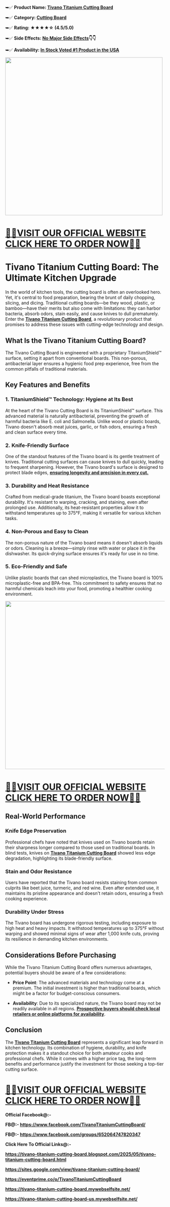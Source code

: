 <p>➥✅&nbsp;<strong>Product Name:&nbsp;<a href="https://www.facebook.com/TivanoTitaniumCuttingBoard/">Tivano Titanium Cutting Board</a></strong></p>
<p>➥✅&nbsp;<strong>Category:&nbsp;<a href="https://www.facebook.com/groups/652064747820347">Cutting Board</a></strong></p>
<p>➥✅&nbsp;<strong>Rating: ★★★★☆ (4.5/5.0)</strong></p>
<p>➥✅&nbsp;<strong>Side Effects:&nbsp;<a href="https://www.facebook.com/TivanoTitaniumCuttingBoard/">No Major Side Effects</a>👇👇</strong></p>
<p>➥✅&nbsp;<strong>Availability:&nbsp;<a href="https://getdeal24x7.com/tivano-cutting-ca-buy">In Stock Voted #1 Product in the USA</a></strong></p>
<div class="separator"><a href="https://www.facebook.com/TivanoTitaniumCuttingBoard/" target="_blank" rel="nofollow"><img src="https://blogger.googleusercontent.com/img/b/R29vZ2xl/AVvXsEjtn_iwbWi-pD8gZOhAyl-YFeQJDzEh6PrPpOlWHFF4G1S-579dki05osVYZqTgOGUm8RtXnEaVMBtZiV0eYA0K4JI9aMV82wag44M4lY9mOZ6E9n77Xtu3RE7RDZld-AxvQ3vAxR_UtXkLugrI071ekVXbFckFRZb7jAXo2C4qQVYTwc3kXY36ksJuMPiA/w497-h497/tivano-board-reviews.jpg" alt="" width="497" height="497" border="0" data-original-height="1430" data-original-width="1430" /></a></div>
<h1><u>💙👀<strong><a href="https://getdeal24x7.com/tivano-cutting-ca-buy" target="_blank" rel="nofollow">VISIT OUR OFFICIAL WEBSITE CLICK HERE TO ORDER NOW</a></strong>👀💙</u></h1>
<h1 class="" data-end="61" data-start="0">Tivano Titanium Cutting Board: The Ultimate Kitchen Upgrade</h1>
<p class="" data-end="583" data-start="63">In the world of kitchen tools, the cutting board is often an overlooked hero. Yet, it's central to food preparation, bearing the brunt of daily chopping, slicing, and dicing. Traditional cutting boards&mdash;be they wood, plastic, or bamboo&mdash;have their merits but also come with limitations: they can harbor bacteria, absorb odors, stain easily, and cause knives to dull prematurely. Enter the&nbsp;<strong><a href="https://www.facebook.com/TivanoTitaniumCuttingBoard/">Tivano Titanium Cutting Board</a></strong>, a revolutionary product that promises to address these issues with cutting-edge technology and design.</p>
<h2 class="" data-end="635" data-start="590">What Is the Tivano Titanium Cutting Board?</h2>
<p class="" data-end="749" data-start="637"><span class="relative -mx-px my-[-0.2rem] rounded px-px py-[0.2rem] transition-colors duration-100 ease-in-out">The Tivano Cutting Board is engineered with a proprietary TitaniumShield&trade; surface, setting it apart from conventional boards.</span>&nbsp;<span class="relative -mx-px my-[-0.2rem] rounded px-px py-[0.2rem] transition-colors duration-100 ease-in-out">This non-porous, antibacterial layer ensures a hygienic food prep experience, free from the common pitfalls of traditional materials.</span></p>
<h2 class="" data-end="784" data-start="756">Key Features and Benefits</h2>
<h3 class="" data-end="844" data-start="786">1.&nbsp;<strong data-end="844" data-start="793">TitaniumShield&trade; Technology: Hygiene at Its Best</strong></h3>
<p class="" data-end="1042" data-start="846"><span class="relative -mx-px my-[-0.2rem] rounded px-px py-[0.2rem] transition-colors duration-100 ease-in-out">At the heart of the Tivano Cutting Board is its TitaniumShield&trade; surface.</span>&nbsp;<span class="relative -mx-px my-[-0.2rem] rounded px-px py-[0.2rem] transition-colors duration-100 ease-in-out">This advanced material is naturally antibacterial, preventing the growth of harmful bacteria like E. coli and Salmonella.</span>&nbsp;<span class="relative -mx-px my-[-0.2rem] rounded px-px py-[0.2rem] transition-colors duration-100 ease-in-out">Unlike wood or plastic boards, Tivano doesn't absorb meat juices, garlic, or fish odors, ensuring a fresh and clean surface every time.</span>&nbsp;</p>
<h3 class="" data-end="1077" data-start="1044">2.&nbsp;<strong data-end="1077" data-start="1051">Knife-Friendly Surface</strong></h3>
<p class="" data-end="1277" data-start="1079"><span class="relative -mx-px my-[-0.2rem] rounded px-px py-[0.2rem] transition-colors duration-100 ease-in-out">One of the standout features of the Tivano board is its gentle treatment of knives.</span>&nbsp;<span class="relative -mx-px my-[-0.2rem] rounded px-px py-[0.2rem] transition-colors duration-100 ease-in-out">Traditional cutting surfaces can cause knives to dull quickly, leading to frequent sharpening.</span>&nbsp;<span class="relative -mx-px my-[-0.2rem] rounded px-px py-[0.2rem] transition-colors duration-100 ease-in-out">However, the Tivano board's surface is designed to protect blade edges,&nbsp;<strong><u><a href="https://www.facebook.com/groups/652064747820347" target="_blank" rel="nofollow">ensuring longevity and precision in every cut.</a></u></strong></span>&nbsp;</p>
<h3 class="" data-end="1320" data-start="1279">3.&nbsp;<strong data-end="1320" data-start="1286">Durability and Heat Resistance</strong></h3>
<p class="" data-end="1520" data-start="1322"><span class="relative -mx-px my-[-0.2rem] rounded px-px py-[0.2rem] transition-colors duration-100 ease-in-out">Crafted from medical-grade titanium, the Tivano board boasts exceptional durability.</span>&nbsp;<span class="relative -mx-px my-[-0.2rem] rounded px-px py-[0.2rem] transition-colors duration-100 ease-in-out">It's resistant to warping, cracking, and staining, even after prolonged use.</span>&nbsp;<span class="relative -mx-px my-[-0.2rem] rounded px-px py-[0.2rem] transition-colors duration-100 ease-in-out">Additionally, its heat-resistant properties allow it to withstand temperatures up to 375&deg;F, making it versatile for various kitchen tasks.</span></p>
<h3 class="" data-end="1561" data-start="1522">4.&nbsp;<strong data-end="1561" data-start="1529">Non-Porous and Easy to Clean</strong></h3>
<p class="" data-end="1761" data-start="1563"><span class="relative -mx-px my-[-0.2rem] rounded px-px py-[0.2rem] transition-colors duration-100 ease-in-out">The non-porous nature of the Tivano board means it doesn't absorb liquids or odors.</span>&nbsp;<span class="relative -mx-px my-[-0.2rem] rounded px-px py-[0.2rem] transition-colors duration-100 ease-in-out">Cleaning is a breeze&mdash;simply rinse with water or place it in the dishwasher.</span>&nbsp;<span class="relative -mx-px my-[-0.2rem] rounded px-px py-[0.2rem] transition-colors duration-100 ease-in-out">Its quick-drying surface ensures it's ready for use in no time.</span>&nbsp;</p>
<h3 class="" data-end="1795" data-start="1763">5.&nbsp;<strong data-end="1795" data-start="1770">Eco-Friendly and Safe</strong></h3>
<p class="" data-end="1955" data-start="1797"><span class="relative -mx-px my-[-0.2rem] rounded px-px py-[0.2rem] transition-colors duration-100 ease-in-out">Unlike plastic boards that can shed microplastics, the Tivano board is 100% microplastic-free and BPA-free.</span>&nbsp;<span class="relative -mx-px my-[-0.2rem] rounded px-px py-[0.2rem] transition-colors duration-100 ease-in-out">This commitment to safety ensures that no harmful chemicals leach into your food, promoting a healthier cooking environment.</span>&nbsp;</p>
<div class="separator"><a href="https://www.facebook.com/TivanoTitaniumCuttingBoard/" target="_blank" rel="nofollow"><img src="https://blogger.googleusercontent.com/img/b/R29vZ2xl/AVvXsEhK7EbLYSoGtIcdpLPQ3ximLt0_DrwGDaDG5cygefh9sjx8Xw0OxKyq653JP02VnXi_PTMxRl_4VOgrRYCmU-kFte93u5zupcWUnFI7-696SvtM86F2dR5eo895rQZfkulTm6EgN11CnixwRU8Xzew1YLOpGivtfojBwbBMJGcv4nHm8jaC4N7Csei8j_Ku/w529-h529/61fpXFD3W7L._AC_UF1000,1000_QL80_.jpg" alt="" width="529" height="529" border="0" data-original-height="1000" data-original-width="1000" /></a></div>
<h1><u>💙👀<strong><a href="https://getdeal24x7.com/tivano-cutting-ca-buy" target="_blank" rel="nofollow">VISIT OUR OFFICIAL WEBSITE CLICK HERE TO ORDER NOW</a></strong>👀💙</u></h1>
<h2 class="" data-end="1987" data-start="1962">Real-World Performance</h2>
<h3 class="" data-end="2020" data-start="1989"><strong data-end="2020" data-start="1993">Knife Edge Preservation</strong></h3>
<p class="" data-end="2180" data-start="2022"><span class="relative -mx-px my-[-0.2rem] rounded px-px py-[0.2rem] transition-colors duration-100 ease-in-out">Professional chefs have noted that knives used on Tivano boards retain their sharpness longer compared to those used on traditional boards.</span>&nbsp;<span class="relative -mx-px my-[-0.2rem] rounded px-px py-[0.2rem] transition-colors duration-100 ease-in-out">In blind tests, knives on&nbsp;<strong><a href="https://www.facebook.com/TivanoTitaniumCuttingBoard/">Tivano Titanium Cutting Board</a></strong>&nbsp;showed less edge degradation, highlighting its blade-friendly surface.</span>&nbsp;</p>
<h3 class="" data-end="2215" data-start="2182"><strong data-end="2215" data-start="2186">Stain and Odor Resistance</strong></h3>
<p class="" data-end="2375" data-start="2217"><span class="relative -mx-px my-[-0.2rem] rounded px-px py-[0.2rem] transition-colors duration-100 ease-in-out">Users have reported that the Tivano board resists staining from common culprits like beet juice, turmeric, and red wine.</span>&nbsp;<span class="relative -mx-px my-[-0.2rem] rounded px-px py-[0.2rem] transition-colors duration-100 ease-in-out">Even after extended use, it maintains its pristine appearance and doesn't retain odors, ensuring a fresh cooking experience.</span>&nbsp;</p>
<h3 class="" data-end="2408" data-start="2377"><strong data-end="2408" data-start="2381">Durability Under Stress</strong></h3>
<p class="" data-end="2568" data-start="2410"><span class="relative -mx-px my-[-0.2rem] rounded px-px py-[0.2rem] transition-colors duration-100 ease-in-out">The Tivano board has undergone rigorous testing, including exposure to high heat and heavy impacts.</span>&nbsp;<span class="relative -mx-px my-[-0.2rem] rounded px-px py-[0.2rem] transition-colors duration-100 ease-in-out">It withstood temperatures up to 375&deg;F without warping and showed minimal signs of wear after 1,000 knife cuts, proving its resilience in demanding kitchen environments.</span>&nbsp;</p>
<h2 class="" data-end="2610" data-start="2575">Considerations Before Purchasing</h2>
<p class="" data-end="2737" data-start="2612">While the Tivano Titanium Cutting Board offers numerous advantages, potential buyers should be aware of a few considerations:</p>
<ul data-end="3056" data-start="2739">
<li class="" data-end="2916" data-start="2739">
<p class="" data-end="2916" data-start="2741"><strong data-end="2756" data-start="2741">Price Point</strong>:&nbsp;<span class="relative -mx-px my-[-0.2rem] rounded px-px py-[0.2rem] transition-colors duration-100 ease-in-out">The advanced materials and technology come at a premium.</span>&nbsp;<span class="relative -mx-px my-[-0.2rem] rounded px-px py-[0.2rem] transition-colors duration-100 ease-in-out">The initial investment is higher than traditional boards, which might be a factor for budget-conscious consumers.</span></p>
</li>
<li class="" data-end="3056" data-start="2918">
<p class="" data-end="3056" data-start="2920"><strong data-end="2936" data-start="2920">Availability</strong>:&nbsp;<span class="relative -mx-px my-[-0.2rem] rounded px-px py-[0.2rem] transition-colors duration-100 ease-in-out">Due to its specialized nature, the Tivano board may not be readily available in all regions.</span>&nbsp;<span class="relative -mx-px my-[-0.2rem] rounded px-px py-[0.2rem] transition-colors duration-100 ease-in-out"><strong><u><a href="https://www.facebook.com/groups/652064747820347" target="_blank" rel="nofollow">Prospective buyers should check local retailers or online platforms for availability</a></u></strong>.</span></p>
</li>
</ul>
<h2 class="" data-end="3076" data-start="3063">Conclusion</h2>
<p class="" data-end="3295" data-start="3078">The&nbsp;<strong><a href="https://www.facebook.com/TivanoTitaniumCuttingBoard/">Tivano Titanium Cutting Board</a></strong>&nbsp;represents a significant leap forward in kitchen technology.&nbsp;<span class="relative -mx-px my-[-0.2rem] rounded px-px py-[0.2rem] transition-colors duration-100 ease-in-out">Its combination of hygiene, durability, and knife protection makes it a standout choice for both amateur cooks and professional chefs.</span>&nbsp;<span class="relative -mx-px my-[-0.2rem] rounded px-px py-[0.2rem] transition-colors duration-100 ease-in-out">While it comes with a higher price tag, the long-term benefits and performance justify the investment for those seeking a top-tier cutting surface.</span></p>
<h1><u>💙👀<strong><a href="https://getdeal24x7.com/tivano-cutting-ca-buy" target="_blank" rel="nofollow">VISIT OUR OFFICIAL WEBSITE CLICK HERE TO ORDER NOW</a></strong>👀💙</u></h1>
<p><strong>Official Facebook@:- </strong></p>
<p><strong>FB@:- </strong><a href="https://www.facebook.com/TivanoTitaniumCuttingBoard/"><strong>https://www.facebook.com/TivanoTitaniumCuttingBoard/</strong></a></p>
<p><strong>FB@:- </strong><a href="https://www.facebook.com/groups/652064747820347"><strong>https://www.facebook.com/groups/652064747820347</strong></a></p>
<p><strong>Click Here To Official Links@:-</strong></p>
<p><a href="https://tivano-titanium-cutting-board.blogspot.com/2025/05/tivano-titanium-cutting-board.html"><strong>https://tivano-titanium-cutting-board.blogspot.com/2025/05/tivano-titanium-cutting-board.html</strong></a></p>
<p><a href="https://sites.google.com/view/tivano-titanium-cutting-board/"><strong>https://sites.google.com/view/tivano-titanium-cutting-board/</strong></a></p>
<p><a href="https://eventprime.co/o/TivanoTitaniumCuttingBoard"><strong>https://eventprime.co/o/TivanoTitaniumCuttingBoard</strong></a></p>
<p><a href="https://tivano-titanium-cutting-board.mywebselfsite.net/"><strong>https://tivano-titanium-cutting-board.mywebselfsite.net/</strong></a></p>
<p><a href="https://tivano-titanium-cutting-board-us.mywebselfsite.net/"><strong>https://tivano-titanium-cutting-board-us.mywebselfsite.net/</strong></a></p>
